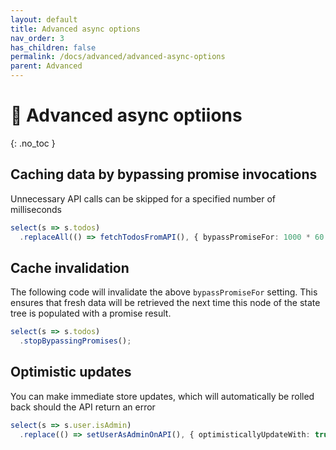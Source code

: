 ```yaml
---
layout: default
title: Advanced async options
nav_order: 3
has_children: false
permalink: /docs/advanced/advanced-async-options
parent: Advanced
---
```


# 🐤 Advanced async optiions
{: .no_toc }

## **Caching** data by bypassing promise invocations
Unnecessary API calls can be skipped for a specified number of milliseconds  
```ts
select(s => s.todos)
  .replaceAll(() => fetchTodosFromAPI(), { bypassPromiseFor: 1000 * 60 })
```

## **Cache invalidation**
The following code will invalidate the above `bypassPromiseFor` setting. This ensures that fresh data will be retrieved the next time this node of the state tree is populated with a promise result.
```ts
select(s => s.todos)
  .stopBypassingPromises();
```

## **Optimistic** updates
You can make immediate store updates, which will automatically be rolled back should the API return an error
```ts
select(s => s.user.isAdmin)
  .replace(() => setUserAsAdminOnAPI(), { optimisticallyUpdateWith: true })
```